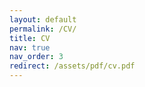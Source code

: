 ```yaml
---
layout: default
permalink: /CV/
title: CV
nav: true
nav_order: 3
redirect: /assets/pdf/cv.pdf
---
```

